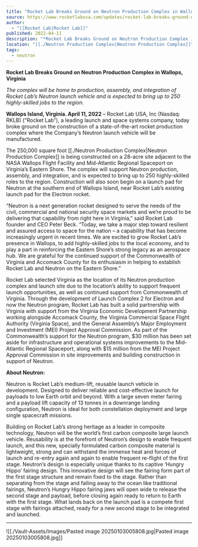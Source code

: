 ```yaml
---
title: "Rocket Lab Breaks Ground on Neutron Production Complex in Wallops, Virginia "
source: https://www.rocketlabusa.com/updates/rocket-lab-breaks-ground-on-neutron-production-complex-in-wallops-virginia/
author:
  - "[[Rocket Lab|Rocket Lab]]"
published: 2022-04-11
description: "*Rocket Lab Breaks Ground on Neutron Production Complex in Wallops, Virginia*"
location: "[[./Neutron Production Complex|Neutron Production Complex]]"
tags:
  - neutron
---
```


**Rocket Lab Breaks Ground on Neutron Production Complex in Wallops, Virginia**

*The complex will be home to production, assembly, and integration of Rocket Lab’s Neutron launch vehicle and is expected to bring up to 250 highly-skilled jobs to the region.*

**Wallops Island, Virginia. April 11, 2022** – Rocket Lab USA, Inc (Nasdaq: RKLB) (“Rocket Lab”), a leading launch and space systems company, today broke ground on the construction of a state-of-the-art rocket production complex where the Company’s Neutron launch vehicle will be manufactured.

The 250,000 square foot [[./Neutron Production Complex|Neutron Production Complex]] is being constructed on a 28-acre site adjacent to the NASA Wallops Flight Facility and Mid-Atlantic Regional Spaceport on Virginia’s Eastern Shore. The complex will support Neutron production, assembly, and integration, and is expected to bring up to 250 highly-skilled roles to the region. Construction will also soon begin on a launch pad for Neutron at the southern end of Wallops Island, near Rocket Lab’s existing launch pad for the Electron rocket.

“Neutron is a next generation rocket designed to serve the needs of the civil, commercial and national security space markets and we’re proud to be delivering that capability from right here in Virginia,” said Rocket Lab founder and CEO Peter Beck. “Today, we take a major step toward resilient and assured access to space for the nation – a capability that has become increasingly urgent in recent times. We are excited to grow Rocket Lab’s presence in Wallops, to add highly-skilled jobs to the local economy, and to play a part in reinforcing the Eastern Shore’s strong legacy as an aerospace hub. We are grateful for the continued support of the Commonwealth of Virginia and Accomack County for its enthusiasm in helping to establish Rocket Lab and Neutron on the Eastern Shore.”

Rocket Lab selected Virginia as the location of its Neutron production complex and launch site due to the location’s ability to support frequent launch opportunities, as well as continued support from Commonwealth of Virginia. Through the development of Launch Complex 2 for Electron and now the Neutron program, Rocket Lab has built a solid partnership with Virginia with support from the Virginia Economic Development Partnership working alongside Accomack County, the Virginia Commercial Space Flight Authority (Virginia Space), and the General Assembly’s Major Employment and Investment (MEI) Project Approval Commission. As part of the Commonwealth’s support for the Neutron program, $30 million has been set aside for infrastructure and operational systems improvements to the Mid-Atlantic Regional Spaceport, along with $15 million from the MEI Project Approval Commission in site improvements and building construction in support of Neutron.

**About Neutron:**

Neutron is Rocket Lab’s medium-lift, reusable launch vehicle in development. Designed to deliver reliable and cost-effective launch for payloads to low Earth orbit and beyond. With a large seven meter fairing and a payload lift capacity of 13 tonnes in a downrange landing configuration, Neutron is ideal for both constellation deployment and large single spacecraft missions.  

Building on Rocket Lab’s strong heritage as a leader in composite technology, Neutron will be the world’s first carbon composite large launch vehicle. Reusability is at the forefront of Neutron’s design to enable frequent launch, and this new, specially formulated carbon composite material is lightweight, strong and can withstand the immense heat and forces of launch and re-entry again and again to enable frequent re-flight of the first stage. Neutron’s design is especially unique thanks to its captive ‘Hungry Hippo’ fairing design. This innovative design will see the fairing form part of the first stage structure and remain fixed to the stage. Rather than separating from the stage and falling away to the ocean like traditional fairings, Neutron’s Hungry Hippo fairing jaws will open wide to release the second stage and payload, before closing again ready to return to Earth with the first stage. What lands back on the launch pad is a compete first stage with fairings attached, ready for a new second stage to be integrated and launched.

---

![[./Vault-Assets/Images/Pasted image 20250103005808.jpg|Pasted image 20250103005808.jpg]]